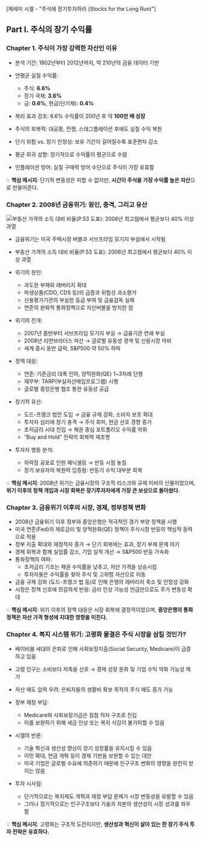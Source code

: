 [제레미 시겔 - "주식에 장기투자하라 (Stocks for the Long Run)"]

## Part I. 주식의 장기 수익률

### Chapter 1. 주식이 가장 강력한 자산인 이유
- 분석 기간: 1802년부터 2012년까지, 약 210년의 금융 데이터 기반
- 연평균 실질 수익률:
  - 주식: **6.6%**
  - 장기 국채: **3.6%**
  - 금: **0.6%**, 현금(단기채): **0.4%**

- 복리 효과 강조: 6.6% 수익률이 200년 후 약 **100만 배 성장**
- 주식의 회복력: 대공황, 전쟁, 스태그플레이션 후에도 실질 수익 복원
- 단기 위험 vs. 장기 안정성: 보유 기간이 길어질수록 표준편차 감소

- 평균 회귀 성향: 장기적으로 수익률이 평균으로 수렴
- 인플레이션 방어: 실질 구매력 방어 수단으로 주식이 가장 유효함

💡 **핵심 메시지**: 단기적 변동성은 피할 수 없지만, **시간이 주식을 가장 수익률 높은 자산**으로 만들어준다.

### Chapter 2. 2008년 금융위기: 원인, 충격, 그리고 유산
![부동산 가격의 소득 대비 비율(P.53 도표): 2006년 최고점에서 평균보다 40% 이상 과열](https://github.com/user-attachments/assets/5d21aa01-c417-435d-a7cd-1ca73f63d00c)
- 금융위기는 미국 주택시장 버블과 서브프라임 모기지 부실에서 시작됨
- 부동산 가격의 소득 대비 비율(P.53 도표): 2006년 최고점에서 평균보다 40% 이상 과열
- 위기의 원인:
  - 과도한 부채와 레버리지 확대
  - 파생상품(CDO, CDS 등)의 급증과 위험성 과소평가
  - 신용평가기관의 부실한 등급 부여 및 금융감독 실패
  - 연준의 완화적 통화정책으로 자산버블을 방치한 점

- 위기의 전개:
  - 2007년 중반부터 서브프라임 모기지 부실 → 금융기관 연쇄 부실
  - 2008년 리먼브라더스 파산 → 글로벌 유동성 경색 및 신용시장 마비
  - 세계 증시 동반 급락, S&P500 약 50% 하락

- 정책 대응:
  - 연준: 기준금리 대폭 인하, 양적완화(QE) 1~3차례 단행
  - 재무부: TARP(부실자산매입프로그램) 시행
  - 글로벌 중앙은행 협조 통한 유동성 공급

- 장기적 유산:
  - 도드-프랭크 법안 도입 → 금융 규제 강화, 소비자 보호 확대
  - 투자자 심리에 장기 충격 → 주식 회피, 현금 선호 경향 증가
  - 초저금리 시대 진입 → 채권 중심 포트폴리오 수익률 악화
  - “Buy and Hold” 전략의 회복력 재조명

- 투자자 행동 분석:
  - 하락장 공포로 인한 패닉셀링 → 반등 시점 놓침
  - 장기 보유자의 복원력 입증됨: 반등기 수익 대부분 회복

💡 **핵심 메시지**: 2008년 위기는 금융시장의 구조적 리스크와 규제 미비의 산물이었으며, **위기 이후의 정책 개입과 시장 회복은 장기투자자에게 가장 큰 보상으로 돌아왔다.**

### Chapter 3. 금융위기 이후의 시장, 경제, 정부정책 변화
- 2008년 금융위기 이후 정부와 중앙은행은 적극적인 경기 부양 정책을 시행
- 미국 연준(Fed)의 제로금리 및 양적완화(QE) 정책이 주식시장 반등의 핵심적 동력으로 작용
- 정부 지출 확대와 재정적자 증가 → 단기 회복에는 효과, 장기 부채 문제 야기
- 경제 회복과 함께 실업률 감소, 기업 실적 개선 → S&P500 반등 가속화
- 통화정책의 여파:
  - 초저금리 기조는 채권 수익률을 낮추고, 자산 가격을 상승시킴
  - 투자자들은 수익률을 찾아 주식 및 고위험 자산으로 이동
- 금융 규제 강화 (도드-프랭크 법 등)로 인해 은행의 레버리지 축소 및 안정성 강화
- 시장은 정책 신호에 민감하게 반응: 금리 인상 가능성 언급만으로도 주가 변동성 확대

💡 **핵심 메시지**: 위기 이후의 정책 대응은 시장 회복에 결정적이었으며, **중앙은행의 통화정책은 자산 가격 형성에 지대한 영향을 미친다.**

### Chapter 4. 복지 시스템 위기: 고령화 물결은 주식 시장을 삼킬 것인가?
- 베이비붐 세대의 은퇴로 인해 사회보장지출(Social Security, Medicare)이 급증하고 있음
- 고령 인구는 소비보다 저축을 선호 → 경제 성장 둔화 및 기업 수익 약화 가능성 제기
- 자산 매도 압력 우려: 은퇴자들의 생활비 확보 목적의 주식 매도 증가 가능

- 정부 재정 부담:
  - Medicare와 사회보장기금은 점점 적자 구조로 진입
  - 이를 보완하기 위해 세금 인상 또는 복지 삭감이 불가피할 수 있음

- 시겔의 반론:
  - 기술 혁신과 생산성 향상이 장기 성장률을 유지시킬 수 있음
  - 이민 확대, 연금 개혁 등이 경제 기반을 보완할 수 있는 대안
  - 미국 기업은 글로벌 수요에 의존하기 때문에 인구구조 변화의 영향을 완전히 받지는 않음

- 투자 시사점:
  - 단기적으로는 복지제도 개혁과 재정 부담 문제가 시장 변동성을 유발할 수 있음
  - 그러나 장기적으로는 인구구조보다 기술과 자본의 생산성이 시장 성과를 좌우함

💡 **핵심 메시지**: 고령화는 구조적 도전이지만, **생산성과 혁신이 살아 있는 한 장기 주식 투자 전략은 유효하다.**

